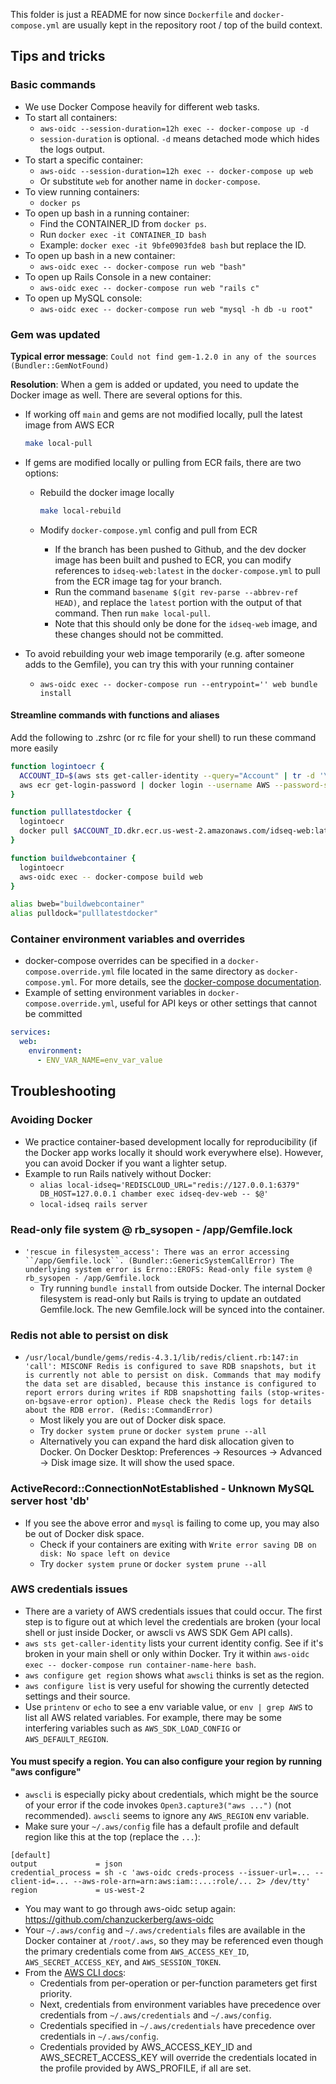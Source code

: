 This folder is just a README for now since `Dockerfile` and `docker-compose.yml` are usually kept in the repository root / top of the build context.

## Tips and tricks

### Basic commands

- We use Docker Compose heavily for different web tasks.
- To start all containers:
  - `aws-oidc --session-duration=12h exec -- docker-compose up -d`
  - `session-duration` is optional. `-d` means detached mode which hides the logs output.
- To start a specific container:
  - `aws-oidc --session-duration=12h exec -- docker-compose up web`
  - Or substitute `web` for another name in `docker-compose`.
- To view running containers:
  - `docker ps`
- To open up bash in a running container:
  - Find the CONTAINER_ID from `docker ps`.
  - Run `docker exec -it CONTAINER_ID bash`
  - Example: `docker exec -it 9bfe0903fde8 bash` but replace the ID.
- To open up bash in a new container:
  - `aws-oidc exec -- docker-compose run web "bash"`
- To open up Rails Console in a new container:
  - `aws-oidc exec -- docker-compose run web "rails c"`
- To open up MySQL console:
  - `aws-oidc exec -- docker-compose run web "mysql -h db -u root"`

### Gem was updated

**Typical error message**: `Could not find gem-1.2.0 in any of the sources (Bundler::GemNotFound)`

**Resolution**: When a gem is added or updated, you need to update the Docker image as well. There are several options for this.

- If working off `main` and gems are not modified locally, pull the latest image from AWS ECR

    ```zsh
    make local-pull
    ```

- If gems are modified locally or pulling from ECR fails, there are two options:
  - Rebuild the docker image locally

    ```zsh
    make local-rebuild
    ```

  - Modify `docker-compose.yml` config and pull from ECR
    - If the branch has been pushed to Github, and the dev docker image has been built and pushed to ECR, you can modify references to `idseq-web:latest` in the `docker-compose.yml` to pull from the ECR image tag for your branch.
    - Run the command `basename $(git rev-parse --abbrev-ref HEAD)`, and replace the `latest` portion with the output of that command.  Then run `make local-pull`.
    - Note that this should only be done for the `idseq-web` image, and these changes should not be committed.

- To avoid rebuilding your web image temporarily (e.g. after someone adds to the Gemfile), you can try this with your running container
  - `aws-oidc exec -- docker-compose run --entrypoint='' web bundle install`

#### Streamline commands with functions and aliases

Add the following to .zshrc (or rc file for your shell) to run these command more easily

```zsh
function logintoecr {
  ACCOUNT_ID=$(aws sts get-caller-identity --query="Account" | tr -d '\"')
  aws ecr get-login-password | docker login --username AWS --password-stdin $ACCOUNT_ID.dkr.ecr.us-west-2.amazonaws.com/idseq-web
}

function pulllatestdocker {
  logintoecr
  docker pull $ACCOUNT_ID.dkr.ecr.us-west-2.amazonaws.com/idseq-web:latest
}

function buildwebcontainer {
  logintoecr
  aws-oidc exec -- docker-compose build web
}

alias bweb="buildwebcontainer"
alias pulldock="pulllatestdocker"
```

### Container environment variables and overrides

- docker-compose overrides can be specified in a `docker-compose.override.yml` file located in the same directory as `docker-compose.yml`.  For more details, see the [docker-compose documentation](https://docs.docker.com/compose/extends/#example-use-case).
- Example of setting environment variables in `docker-compose.override.yml`, useful for API keys or other settings that cannot be committed

```yml
services:
  web:
    environment:
      - ENV_VAR_NAME=env_var_value
```

## Troubleshooting

### Avoiding Docker

- We practice container-based development locally for reproducibility (if the Docker app works locally it should work everywhere else). However, you can avoid Docker if you want a lighter setup.
- Example to run Rails natively without Docker:
  - `alias local-idseq='REDISCLOUD_URL="redis://127.0.0.1:6379" DB_HOST=127.0.0.1 chamber exec idseq-dev-web -- $@'`
  - `local-idseq rails server`

### Read-only file system @ rb_sysopen - /app/Gemfile.lock

- ` 'rescue in filesystem_access': There was an error accessing ``/app/Gemfile.lock``. (Bundler::GenericSystemCallError) The underlying system error is Errno::EROFS: Read-only file system @ rb_sysopen - /app/Gemfile.lock `
  - Try running `bundle install` from outside Docker. The internal Docker filesystem is read-only but Rails is trying to update an outdated Gemfile.lock. The new Gemfile.lock will be synced into the container.

### Redis not able to persist on disk

- `/usr/local/bundle/gems/redis-4.3.1/lib/redis/client.rb:147:in 'call': MISCONF Redis is configured to save RDB snapshots, but it is currently not able to persist on disk. Commands that may modify the data set are disabled, because this instance is configured to report errors during writes if RDB snapshotting fails (stop-writes-on-bgsave-error option). Please check the Redis logs for details about the RDB error. (Redis::CommandError)`
  - Most likely you are out of Docker disk space.
  - Try `docker system prune` or `docker system prune --all`
  - Alternatively you can expand the hard disk allocation given to Docker. On Docker Desktop: Preferences -> Resources -> Advanced -> Disk image size. It will show the used space.

### ActiveRecord::ConnectionNotEstablished - Unknown MySQL server host 'db'

- If you see the above error and `mysql` is failing to come up, you may also be out of Docker disk space.
  - Check if your containers are exiting with `Write error saving DB on disk: No space left on device`
  - Try `docker system prune` or `docker system prune --all`

### AWS credentials issues

- There are a variety of AWS credentials issues that could occur. The first step is to figure out at which level the credentials are broken (your local shell or just inside Docker, or awscli vs AWS SDK Gem API calls).
- `aws sts get-caller-identity` lists your current identity config. See if it's broken in your main shell or only within Docker. Try it within `aws-oidc exec -- docker-compose run container-name-here bash`.
- `aws configure get region` shows what `awscli` thinks is set as the region.
- `aws configure list` is very useful for showing the currently detected settings and their source.
- Use `printenv` or `echo` to see a env variable value, or `env | grep AWS` to list all AWS related variables. For example, there may be some interfering variables such as `AWS_SDK_LOAD_CONFIG` or `AWS_DEFAULT_REGION`.

#### You must specify a region. You can also configure your region by running "aws configure"

- `awscli` is especially picky about credentials, which might be the source of your error if the code invokes `Open3.capture3("aws ...")` (not recommended). `awscli` seems to ignore any `AWS_REGION` env variable.
- Make sure your `~/.aws/config` file has a default profile and default region like this at the top (replace the `...`):

```
[default]
output             = json
credential_process = sh -c 'aws-oidc creds-process --issuer-url=... --client-id=... --aws-role-arn=arn:aws:iam::...:role/... 2> /dev/tty'
region             = us-west-2
```

- You may want to go through aws-oidc setup again: https://github.com/chanzuckerberg/aws-oidc
- Your `~/.aws/config` and `~/.aws/credentials` files are available in the Docker container at `/root/.aws`, so they may be referenced even though the primary credentials come from `AWS_ACCESS_KEY_ID`, `AWS_SECRET_ACCESS_KEY`, and `AWS_SESSION_TOKEN`.
- From the [AWS CLI docs](https://docs.aws.amazon.com/cli/latest/topic/config-vars.html#id1):
  - Credentials from per-operation or per-function parameters get first priority.
  - Next, credentials from environment variables have precedence over credentials from `~/.aws/credentials` and `~/.aws/config`.
  - Credentials specified in `~/.aws/credentials` have precedence over credentials in `~/.aws/config`.
  - Credentials provided by AWS_ACCESS_KEY_ID and AWS_SECRET_ACCESS_KEY will override the credentials located in the profile provided by AWS_PROFILE, if all are set.
